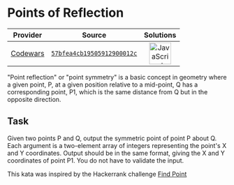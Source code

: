[_metadata_:generated]: - "true"

# Points of Reflection

<!-- INFO TABLE BEGIN -->

| Provider                                        | Source                                                                               | Solutions                                                                                                                                                    |
| :---------------------------------------------: | :----------------------------------------------------------------------------------: | :----------------------------------------------------------------------------------------------------------------------------------------------------------: |
| [Codewars](../../../docs/providers/Codewars.md) | [`57bfea4cb19505912900012c`](https://www.codewars.com/kata/57bfea4cb19505912900012c) | [<img src="https://res.cloudinary.com/rascaltwo/image/upload/v1631924076/javascript_ehszr7.svg" alt="JavaScript" title="JavaScript" width="50" />](solve.js) |

<!-- INFO TABLE END -->

"Point reflection" or "point symmetry" is a basic concept in geometry where a given point, P, at a given position relative to a mid-point, Q has a corresponding point, P1, which is the same distance from Q but in the opposite direction.

## Task

Given two points P and Q, output the symmetric point of point P about Q.
Each argument is a two-element array of integers representing the point's X and Y coordinates.  Output should be in the same format, giving the X and Y coordinates of point P1.  You do not have to validate the input.

This kata was inspired by the Hackerrank challenge [Find Point](https://www.hackerrank.com/challenges/find-point)
